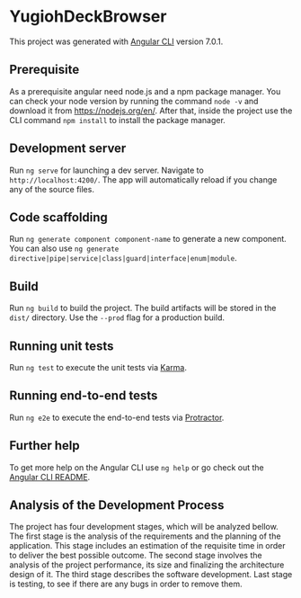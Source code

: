 # YugiohDeckBrowser

This project was generated with [Angular CLI](https://github.com/angular/angular-cli) version 7.0.1.

## Prerequisite

As a prerequisite angular need node.js and a npm package manager.
You can check your node version by running the command `node -v` and download it from https://nodejs.org/en/.
After that, inside the project use the CLI command `npm install` to install the package manager.

## Development server

Run `ng serve` for launching a dev server. Navigate to `http://localhost:4200/`. The app will automatically reload if you change any of the source files.

## Code scaffolding

Run `ng generate component component-name` to generate a new component. You can also use `ng generate directive|pipe|service|class|guard|interface|enum|module`.

## Build

Run `ng build` to build the project. The build artifacts will be stored in the `dist/` directory. Use the `--prod` flag for a production build.

## Running unit tests

Run `ng test` to execute the unit tests via [Karma](https://karma-runner.github.io).

## Running end-to-end tests

Run `ng e2e` to execute the end-to-end tests via [Protractor](http://www.protractortest.org/).

## Further help

To get more help on the Angular CLI use `ng help` or go check out the [Angular CLI README](https://github.com/angular/angular-cli/blob/master/README.md).

## Analysis of the Development Process

The project has four development stages, which will be analyzed bellow.
The first stage is the analysis of the requirements and the planning of the application. This stage includes an estimation of the requisite time in order to deliver the best possible outcome. 
The second stage involves the analysis of the project performance, its size and finalizing the architecture design of it.
The third stage describes the software development.
Last stage is testing, to see if there are  any bugs  in order to remove them.
